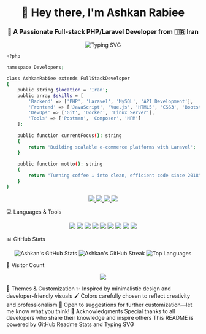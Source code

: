 <h1 align="center">👋 Hey there, I'm <b>Ashkan Rabiee</b></h1>
<h3 align="center">🚀 A Passionate Full-stack PHP/Laravel Developer from 🇮🇷 Iran</h3>

<p align="center">
<img src="https://readme-typing-svg.herokuapp.com?font=Fira+Code&duration=4000&pause=500&center=true&vCenter=true&multiline=true&width=600&height=100&lines=Welcome+to+my+GitHub+profile!;I+love+Laravel+and+building+amazing+web+apps+🚀;Join+me+on+my+coding+journey!" alt="Typing SVG" />
</p>

```bash
<?php

namespace Developers;

class AshkanRabiee extends FullStackDeveloper
{
    public string $location = 'Iran';
    public array $skills = [
        'Backend' => ['PHP', 'Laravel', 'MySQL', 'API Development'],
        'Frontend' => ['JavaScript', 'Vue.js', 'HTML5', 'CSS3', 'Bootstrap'],
        'DevOps' => ['Git', 'Docker', 'Linux Server'],
        'Tools' => ['Postman', 'Composer', 'NPM']
    ];
    
    public function currentFocus(): string
    {
        return 'Building scalable e-commerce platforms with Laravel';
    }
    
    public function motto(): string
    {
        return "Turning coffee ☕ into clean, efficient code since 2018";
    }
}

```

<p align="center">
<a href="https://instagram.com/ashkan.rabiee" target="_blank">
<img src="https://img.shields.io/badge/-Instagram-E4405F?style=for-the-badge&logo=instagram&logoColor=white" />
</a>
<a href="https://linkedin.com/in/ashkan-rabiee" target="_blank">
<img src="https://img.shields.io/badge/-LinkedIn-0077B5?style=for-the-badge&logo=linkedin&logoColor=white" />
</a>
<a href="mailto:ashkanrabiee52@gmail.com">
<img src="https://img.shields.io/badge/-Email-D14836?style=for-the-badge&logo=gmail&logoColor=white" />
</a>
<a href="https://twitter.com/your_twitter" target="_blank">
<img src="https://img.shields.io/badge/-Twitter-1DA1F2?style=for-the-badge&logo=twitter&logoColor=white" />
</a>
</p>

💻 Languages & Tools
<p align="center">
<img src="https://img.shields.io/badge/-PHP-777BB4?style=for-the-badge&logo=php&logoColor=white" />
<img src="https://img.shields.io/badge/-Laravel-FF2D20?style=for-the-badge&logo=laravel&logoColor=white" />
<img src="https://img.shields.io/badge/-MySQL-00758F?style=for-the-badge&logo=mysql&logoColor=white" />
<img src="https://img.shields.io/badge/-JavaScript-F7DF1E?style=for-the-badge&logo=javascript&logoColor=black" />
<img src="https://img.shields.io/badge/-HTML5-E34F26?style=for-the-badge&logo=html5&logoColor=white" />
<img src="https://img.shields.io/badge/-CSS3-1572B6?style=for-the-badge&logo=css3&logoColor=white" />
<img src="https://img.shields.io/badge/-Bootstrap-563D7C?style=for-the-badge&logo=bootstrap&logoColor=white" />
<img src="https://img.shields.io/badge/-Postman-FF6C37?style=for-the-badge&logo=postman&logoColor=white" />
<img src="https://img.shields.io/badge/-Git-F05032?style=for-the-badge&logo=git&logoColor=white" />
</p>

📊 GitHub Stats
<p align="center">
<img src="https://github-readme-stats.vercel.app/api?username=ashkanrabiee&show_icons=true&theme=radical" alt="Ashkan's GitHub Stats" />
<img src="https://github-readme-streak-stats.herokuapp.com/?user=ashkanrabiee&theme=radical" alt="Ashkan's GitHub Streak" />
<img src="https://github-readme-stats.vercel.app/api/top-langs/?username=ashkanrabiee&layout=compact&theme=radical" alt="Top Languages" />
</p>

👀 Visitor Count
<p align="center">
<img src="https://komarev.com/ghpvc/?username=ashkanrabiee&label=Profile+Views&color=blue&style=flat" />
</p>

🎨 Themes & Customization
✨ Inspired by minimalistic design and developer-friendly visuals
🖌 Colors carefully chosen to reflect creativity and professionalism
🧩 Open to suggestions for further customization—let me know what you think!
📜 Acknowledgments
Special thanks to all developers who share their knowledge and inspire others
This README is powered by GitHub Readme Stats and Typing SVG
